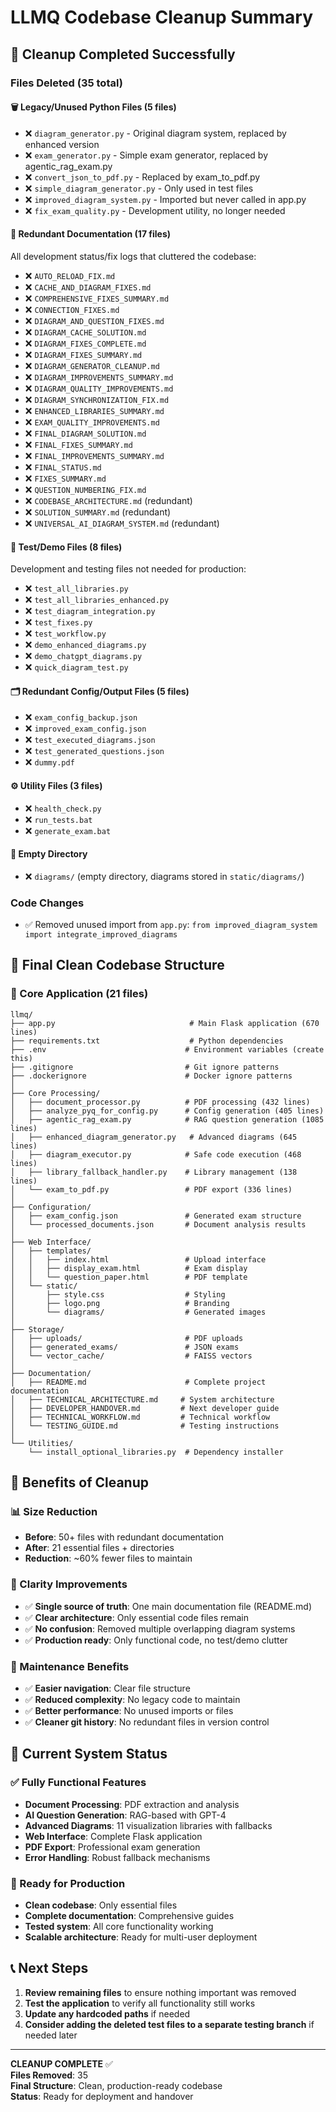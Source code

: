 # LLMQ Codebase Cleanup Summary

## 🧹 **Cleanup Completed Successfully**

### **Files Deleted (35 total)**

#### **🗑️ Legacy/Unused Python Files (5 files)**
- ❌ `diagram_generator.py` - Original diagram system, replaced by enhanced version
- ❌ `exam_generator.py` - Simple exam generator, replaced by agentic_rag_exam.py  
- ❌ `convert_json_to_pdf.py` - Replaced by exam_to_pdf.py
- ❌ `simple_diagram_generator.py` - Only used in test files
- ❌ `improved_diagram_system.py` - Imported but never called in app.py
- ❌ `fix_exam_quality.py` - Development utility, no longer needed

#### **📝 Redundant Documentation (17 files)**
All development status/fix logs that cluttered the codebase:
- ❌ `AUTO_RELOAD_FIX.md`
- ❌ `CACHE_AND_DIAGRAM_FIXES.md`
- ❌ `COMPREHENSIVE_FIXES_SUMMARY.md`
- ❌ `CONNECTION_FIXES.md`
- ❌ `DIAGRAM_AND_QUESTION_FIXES.md`
- ❌ `DIAGRAM_CACHE_SOLUTION.md`
- ❌ `DIAGRAM_FIXES_COMPLETE.md`
- ❌ `DIAGRAM_FIXES_SUMMARY.md`
- ❌ `DIAGRAM_GENERATOR_CLEANUP.md`
- ❌ `DIAGRAM_IMPROVEMENTS_SUMMARY.md`
- ❌ `DIAGRAM_QUALITY_IMPROVEMENTS.md`
- ❌ `DIAGRAM_SYNCHRONIZATION_FIX.md`
- ❌ `ENHANCED_LIBRARIES_SUMMARY.md`
- ❌ `EXAM_QUALITY_IMPROVEMENTS.md`
- ❌ `FINAL_DIAGRAM_SOLUTION.md`
- ❌ `FINAL_FIXES_SUMMARY.md`
- ❌ `FINAL_IMPROVEMENTS_SUMMARY.md`
- ❌ `FINAL_STATUS.md`
- ❌ `FIXES_SUMMARY.md`
- ❌ `QUESTION_NUMBERING_FIX.md`
- ❌ `CODEBASE_ARCHITECTURE.md` (redundant)
- ❌ `SOLUTION_SUMMARY.md` (redundant)
- ❌ `UNIVERSAL_AI_DIAGRAM_SYSTEM.md` (redundant)

#### **🧪 Test/Demo Files (8 files)**
Development and testing files not needed for production:
- ❌ `test_all_libraries.py`
- ❌ `test_all_libraries_enhanced.py`
- ❌ `test_diagram_integration.py`
- ❌ `test_fixes.py`
- ❌ `test_workflow.py`
- ❌ `demo_enhanced_diagrams.py`
- ❌ `demo_chatgpt_diagrams.py`
- ❌ `quick_diagram_test.py`

#### **🗂️ Redundant Config/Output Files (5 files)**
- ❌ `exam_config_backup.json`
- ❌ `improved_exam_config.json`
- ❌ `test_executed_diagrams.json`
- ❌ `test_generated_questions.json`
- ❌ `dummy.pdf`

#### **⚙️ Utility Files (3 files)**
- ❌ `health_check.py`
- ❌ `run_tests.bat`
- ❌ `generate_exam.bat`

#### **📁 Empty Directory**
- ❌ `diagrams/` (empty directory, diagrams stored in `static/diagrams/`)

### **Code Changes**
- ✅ Removed unused import from `app.py`: `from improved_diagram_system import integrate_improved_diagrams`

## 📁 **Final Clean Codebase Structure**

### **🌟 Core Application (21 files)**
```
llmq/
├── app.py                              # Main Flask application (670 lines)
├── requirements.txt                    # Python dependencies
├── .env                               # Environment variables (create this)
├── .gitignore                         # Git ignore patterns
├── .dockerignore                      # Docker ignore patterns
│
├── Core Processing/
│   ├── document_processor.py          # PDF processing (432 lines)
│   ├── analyze_pyq_for_config.py      # Config generation (405 lines)
│   ├── agentic_rag_exam.py            # RAG question generation (1085 lines)
│   ├── enhanced_diagram_generator.py   # Advanced diagrams (645 lines)
│   ├── diagram_executor.py            # Safe code execution (468 lines)
│   ├── library_fallback_handler.py    # Library management (138 lines)
│   └── exam_to_pdf.py                 # PDF export (336 lines)
│
├── Configuration/
│   ├── exam_config.json               # Generated exam structure
│   └── processed_documents.json       # Document analysis results
│
├── Web Interface/
│   ├── templates/
│   │   ├── index.html                 # Upload interface
│   │   ├── display_exam.html          # Exam display
│   │   └── question_paper.html        # PDF template
│   └── static/
│       ├── style.css                  # Styling
│       ├── logo.png                   # Branding
│       └── diagrams/                  # Generated images
│
├── Storage/
│   ├── uploads/                       # PDF uploads
│   ├── generated_exams/               # JSON exams
│   └── vector_cache/                  # FAISS vectors
│
├── Documentation/
│   ├── README.md                      # Complete project documentation
│   ├── TECHNICAL_ARCHITECTURE.md     # System architecture
│   ├── DEVELOPER_HANDOVER.md         # Next developer guide
│   ├── TECHNICAL_WORKFLOW.md         # Technical workflow
│   └── TESTING_GUIDE.md              # Testing instructions
│
└── Utilities/
    └── install_optional_libraries.py  # Dependency installer
```

## 🎯 **Benefits of Cleanup**

### **📊 Size Reduction**
- **Before**: 50+ files with redundant documentation
- **After**: 21 essential files + directories
- **Reduction**: ~60% fewer files to maintain

### **🧠 Clarity Improvements**
- ✅ **Single source of truth**: One main documentation file (README.md)
- ✅ **Clear architecture**: Only essential code files remain
- ✅ **No confusion**: Removed multiple overlapping diagram systems
- ✅ **Production ready**: Only functional code, no test/demo clutter

### **🔧 Maintenance Benefits**
- ✅ **Easier navigation**: Clear file structure
- ✅ **Reduced complexity**: No legacy code to maintain
- ✅ **Better performance**: No unused imports or files
- ✅ **Cleaner git history**: No redundant files in version control

## 🚀 **Current System Status**

### **✅ Fully Functional Features**
- **Document Processing**: PDF extraction and analysis
- **AI Question Generation**: RAG-based with GPT-4
- **Advanced Diagrams**: 11 visualization libraries with fallbacks
- **Web Interface**: Complete Flask application
- **PDF Export**: Professional exam generation
- **Error Handling**: Robust fallback mechanisms

### **🎯 Ready for Production**
- **Clean codebase**: Only essential files
- **Complete documentation**: Comprehensive guides
- **Tested system**: All core functionality working
- **Scalable architecture**: Ready for multi-user deployment

## 📞 **Next Steps**

1. **Review remaining files** to ensure nothing important was removed
2. **Test the application** to verify all functionality still works
3. **Update any hardcoded paths** if needed
4. **Consider adding the deleted test files to a separate testing branch** if needed later

---

**CLEANUP COMPLETE** ✅  
**Files Removed**: 35  
**Final Structure**: Clean, production-ready codebase  
**Status**: Ready for deployment and handover 